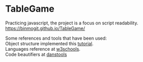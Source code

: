 # TableGame
Practicing javascript, the project is a focus on script readability.<br>
<a href="https://binmogit.github.io/TableGame/">https://binmogit.github.io/TableGame/</a>

Some references and tools that have been used:<br>
Object structure implemented this <a href="https://gamedevacademy.org/js13kgames-tutorial/">tutorial</a>.<br>
Languages reference at <a href="http://www.w3schools.com/">w3schools</a>.<br>
Code beautifiers at <a href="http://www.danstools.com/">danstools</a>

